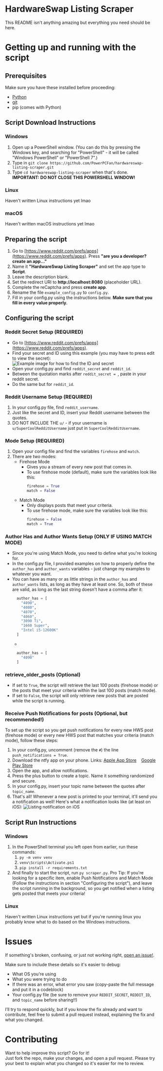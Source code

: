 # HardwareSwap Listing Scraper

This README isn't anything amazing but everything you need should be here.

# Getting up and running with the script
## Prerequisites
Make sure you have these installed before proceeding:
- [Python](https://python.org)
- [git](https://git-scm.com/downloads)
- pip (comes with Python)

## Script Download Instructions
### Windows
1. Open up a PowerShell window. (You can do this by pressing the Windows key, and searching for "PowerShell" - it will be called "Windows PowerShell" or "PowerShell 7".)
2. Type in `git clone https://github.com/PowerPCFan/hardwareswap-listing-scraper.git`
3. Type `cd hardwareswap-listing-scraper` when that's done.  
**IMPORTANT: DO NOT CLOSE THIS POWERSHELL WINDOW!**

### Linux
Haven't written Linux instructions yet lmao

### macOS
Haven't written macOS instructions yet lmao

## Preparing the script
1. Go to [https://www.reddit.com/prefs/apps](https://www.reddit.com/prefs/apps). Press **"are you a developer? create an app..."**
2. Name it **"HardwareSwap Listing Scraper"** and set the app type to **Script**. 
3. Leave the description blank.
4. Set the redirect URI to **http://localhost:8080** (placeholder URL). 
5. Complete the reCaptcha and press **create app**.
6. Rename the file `example_config.py` to `config.py`.
7. Fill in your config.py using the instructions below. **Make sure that you fill in every value properly.**

## Configuring the script
### Reddit Secret Setup (REQUIRED)
- Go to [https://www.reddit.com/prefs/apps](https://www.reddit.com/prefs/apps).
- Find your secret and ID using this example (you may have to press edit to view the secret):  
![Example image for how to find the ID and secret](https://raw.githubusercontent.com/PowerPCFan/hardwareswap-listing-scraper/refs/heads/main/assets/1.png)
- Open your config.py and find `reddit_secret` and `reddit_id`.
- Between the quotation marks after `reddit_secret = `, paste in your reddit secret.
- Do the same but for `reddit_id`.

### Reddit Username Setup (REQUIRED)
1. In your config.py file, find `reddit_username`.
2. Just like the secret and ID, insert your Reddit username between the quotes. 
3. DO NOT INCLUDE THE `u/` - if your username is `u/SuperCoolRedditUsername` just put in `SuperCoolRedditUsername`.

### Mode Setup (REQUIRED)
1. Open your config file and find the variables `firehose` and `match`.
2. There are two modes: 
    - Firehose Mode
      - Gives you a stream of every new post that comes in.
      - To use firehose mode (default), make sure the variables look like this:
        ```python
        firehose = True
        match = False
        ```
    - Match Mode
      - Only displays posts that meet your criteria.
      - To use firehose mode, make sure the variables look like this:
        ```python
        firehose = False
        match = True
        ```
### Author Has and Author Wants Setup (ONLY IF USING MATCH MODE)
- Since you're using Match Mode, you need to define what you're looking for. 
- In the config.py file, I provided examples on how to properly define the `author_has` and `author_wants` variables - just change my examples to whatever you want.
- You can have as many or as little strings in the `author_has` and `author_wants` lists, as long as they have at least one. So, both of these are valid, as long as the last string doesn't have a comma after it:
  ```python
    author_has = [
      "4090",
      "4080",
      "4070",
      "4060",
      "3090 Ti",
      "1660 Super",
      "Intel i5-12600K"
    ]
  ```
  - 
  ```python
    author_has = [
      "4090"
    ]
  ```

### retrieve_older_posts (Optional)
- If set to `True`, the script will retrieve the last 100 posts (firehose mode) or the posts that meet your criteria within the last 100 posts (match mode). 
- If set to `False`, the script will only retrieve new posts that are posted while the script is running. 

### Receive Push Notifications for posts (Optional, but recommended!)
To set up the script so you get push notifications for every new HWS post (firehose mode) or every new HWS post that matches your criteria (match mode), follow these steps:
1. In your config.py, uncomment (remove the `#`) the line `push_notifications = True`.
2. Download the ntfy app on your phone. Links: [Apple App Store](https://apps.apple.com/us/app/ntfy/id1625396347) &nbsp;&nbsp; [Google Play Store](https://play.google.com/store/apps/details?id=io.heckel.ntfy)
3. Open the app, and allow notifications.
4. Press the plus button to create a topic. Name it something randomized and secure. 
5. In your config.py, insert your topic name between the quotes after `topic_name`. 
6. That's all! Whenever a new post is printed to your terminal, it'll send you a notification as well! Here's what a notification looks like (at least on iOS):
![Listing notification on iOS](https://raw.githubusercontent.com/PowerPCFan/hardwareswap-listing-scraper/refs/heads/main/assets/2.jpg)

## Script Run Instructions
### Windows
1. In the PowerShell terminal you left open from earlier, run these commands:
   1. `py -m venv venv`
   2. `venv\Scripts\Activate.ps1`
   3. `pip install -r requirements.txt`
2. And finally to start the script, run `py scraper.py`.
Pro Tip: If you're looking for a specific item, enable Push Notifications and Match Mode (Follow the instructions in section "Configuring the script"), and leave the script running in the background, so you get notified when a listing gets posted that meets your criteria!

### Linux
Haven't written Linux instructions yet but if you're running linux you probably know what to do based on the Windows instructions. 

# Issues
If something's broken, confusing, or just not working right, [open an issue!](https://github.com/PowerPCFan/hardwareswap-listing-scraper/issues).

Make sure to include these details so it's easier to debug:
- What OS you're using
- What you were trying to do
- If there was an error, what error you saw (copy-paste the full message and put it in a codeblock)
- Your config.py file (be sure to remove your `REDDIT_SECRET`, `REDDIT_ID`, and `topic_name` before sharing!!)

I’ll try to respond quickly, but if you know the fix already and want to contribute, feel free to submit a pull request instead, explaining the fix and what you changed.

# Contributing
Want to help improve this script? Go for it!  
Just fork the repo, make your changes, and open a pull request. Please try your best to explain what you changed so it's easier for me to review. 
